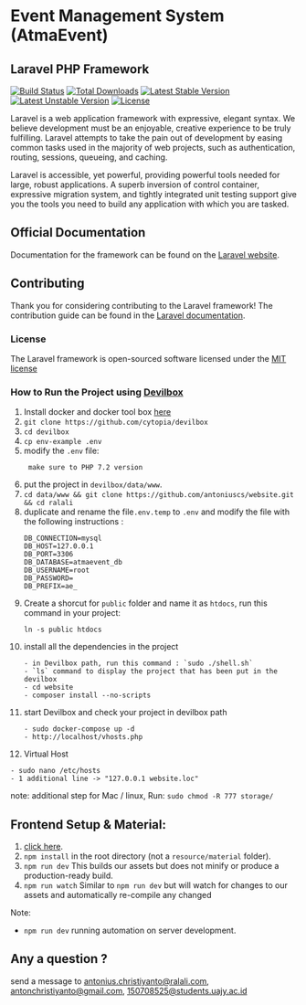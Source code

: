 # Event Management System (AtmaEvent)

## Laravel PHP Framework

[![Build Status](https://travis-ci.org/laravel/framework.svg)](https://travis-ci.org/laravel/framework)
[![Total Downloads](https://poser.pugx.org/laravel/framework/downloads.svg)](https://packagist.org/packages/laravel/framework)
[![Latest Stable Version](https://poser.pugx.org/laravel/framework/v/stable.svg)](https://packagist.org/packages/laravel/framework)
[![Latest Unstable Version](https://poser.pugx.org/laravel/framework/v/unstable.svg)](https://packagist.org/packages/laravel/framework)
[![License](https://poser.pugx.org/laravel/framework/license.svg)](https://packagist.org/packages/laravel/framework)

Laravel is a web application framework with expressive, elegant syntax. We believe development must be an enjoyable, creative experience to be truly fulfilling. Laravel attempts to take the pain out of development by easing common tasks used in the majority of web projects, such as authentication, routing, sessions, queueing, and caching.

Laravel is accessible, yet powerful, providing powerful tools needed for large, robust applications. A superb inversion of control container, expressive migration system, and tightly integrated unit testing support give you the tools you need to build any application with which you are tasked.

## Official Documentation

Documentation for the framework can be found on the [Laravel website](http://laravel.com/docs).

## Contributing

Thank you for considering contributing to the Laravel framework! The contribution guide can be found in the [Laravel documentation](http://laravel.com/docs/contributions).

### License

The Laravel framework is open-sourced software licensed under the [MIT license](http://opensource.org/licenses/MIT)

### How to Run the Project using [Devilbox](http://devilbox.org/)

1. Install docker and docker tool box [here](https://docs.docker.com/install/)
2. `git clone https://github.com/cytopia/devilbox`
3. `cd devilbox`
4. `cp env-example .env`
5. modify the `.env` file:
   ```
    make sure to PHP 7.2 version
   ```
6. put the project in `devilbox/data/www`.
7. `cd data/www && git clone https://github.com/antoniuscs/website.git && cd ralali`
8. duplicate and rename the file`.env.temp` to `.env` and modify the file with the following instructions : 
    ```
    DB_CONNECTION=mysql
    DB_HOST=127.0.0.1
    DB_PORT=3306
    DB_DATABASE=atmaevent_db
    DB_USERNAME=root
    DB_PASSWORD=
    DB_PREFIX=ae_
    ```   
9. Create a shorcut for `public` folder and name it as `htdocs`, run this command in your project:
	```
	ln -s public htdocs
	``` 
10. install all the dependencies in the project
 	```
 	- in Devilbox path, run this command : `sudo ./shell.sh`
 	- `ls` command to display the project that has been put in the devilbox
 	- cd website
 	- composer install --no-scripts
 	```
11. start Devilbox and check your project in devilbox path
	````
	- sudo docker-compose up -d
	- http://localhost/vhosts.php
	````
15. Virtual Host
   ```
   - sudo nano /etc/hosts
   - 1 additional line -> "127.0.0.1 website.loc"
   ```
   
note: additional step for Mac / linux, Run: `sudo chmod -R 777 storage/` 
 
## Frontend Setup & Material:
1. [click here](resources/material).
2. `npm install` in the root directory (not a `resource/material` folder).
3. `npm run dev` This builds our assets but does not minify or produce a production-ready build.
4. `npm run watch` Similar to `npm run dev` but will watch for changes to our assets and automatically re-compile any changed

Note: 
- `npm run dev` running automation on server development.

## Any a question ?
send a message to antonius.christiyanto@ralali.com, antonchristiyanto@gmail.com, 150708525@students.uajy.ac.id
